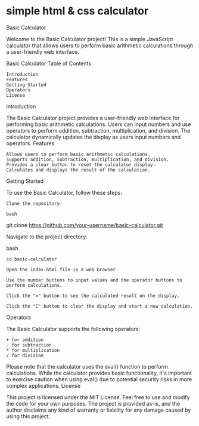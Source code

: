 # simple html & css calculator

Basic Calculator

Welcome to the Basic Calculator project! This is a simple JavaScript calculator that allows users to perform basic arithmetic calculations through a user-friendly web interface.

Basic Calculator
Table of Contents

    Introduction
    Features
    Getting Started
    Operators
    License

Introduction

The Basic Calculator project provides a user-friendly web interface for performing basic arithmetic calculations. Users can input numbers and use operators to perform addition, subtraction, multiplication, and division. The calculator dynamically updates the display as users input numbers and operators.
Features

    Allows users to perform basic arithmetic calculations.
    Supports addition, subtraction, multiplication, and division.
    Provides a clear button to reset the calculator display.
    Calculates and displays the result of the calculation.

Getting Started

To use the Basic Calculator, follow these steps:

    Clone the repository:

    bash

git clone https://github.com/your-username/basic-calculator.git

Navigate to the project directory:

bash

    cd basic-calculator

    Open the index.html file in a web browser.

    Use the number buttons to input values and the operator buttons to perform calculations.

    Click the "=" button to see the calculated result on the display.

    Click the "C" button to clear the display and start a new calculation.

Operators

The Basic Calculator supports the following operators:

    + for addition
    - for subtraction
    * for multiplication
    / for division

Please note that the calculator uses the eval() function to perform calculations. While the calculator provides basic functionality, it's important to exercise caution when using eval() due to potential security risks in more complex applications.
License

This project is licensed under the MIT License. Feel free to use and modify the code for your own purposes. The project is provided as-is, and the author disclaims any kind of warranty or liability for any damage caused by using this project.
